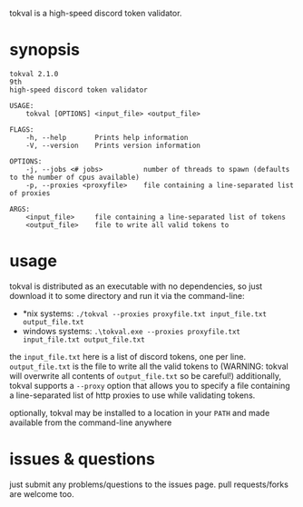 tokval is a high-speed discord token validator.

# synopsis
```
tokval 2.1.0
9th
high-speed discord token validator

USAGE:
    tokval [OPTIONS] <input_file> <output_file>

FLAGS:
    -h, --help       Prints help information
    -V, --version    Prints version information

OPTIONS:
    -j, --jobs <# jobs>          number of threads to spawn (defaults to the number of cpus available)
    -p, --proxies <proxyfile>    file containing a line-separated list of proxies

ARGS:
    <input_file>     file containing a line-separated list of tokens
    <output_file>    file to write all valid tokens to
```

# usage
tokval is distributed as an executable with no dependencies, so just download it to some directory and run it via the command-line: 
- \*nix systems: `./tokval --proxies proxyfile.txt input_file.txt output_file.txt`
- windows systems: `.\tokval.exe --proxies proxyfile.txt input_file.txt output_file.txt`

the `input_file.txt` here is a list of discord tokens, one per line. `output_file.txt` is the file to write all the valid tokens to (WARNING: tokval will overwrite all contents of `output_file.txt` so be careful!) additionally, tokval supports a `--proxy` option that allows you to specify a file containing a line-separated list of http proxies to use while validating tokens.

optionally, tokval may be installed to a location in your `PATH` and made available from the command-line anywhere

# issues & questions
just submit any problems/questions to the issues page. pull requests/forks are welcome too.
